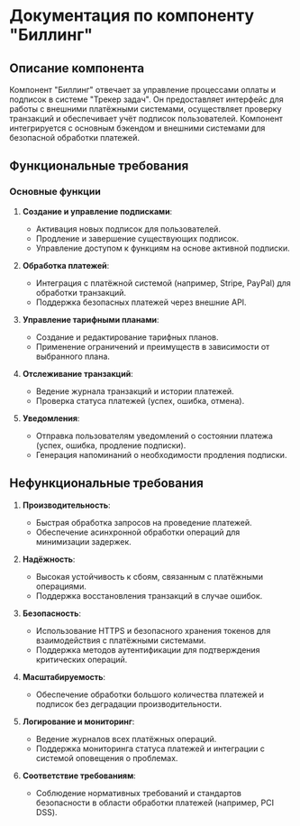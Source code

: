 # Документация по компоненту "Биллинг"

## Описание компонента

Компонент "Биллинг" отвечает за управление процессами оплаты и подписок в системе "Трекер задач". Он предоставляет интерфейс для работы с внешними платёжными системами, осуществляет проверку транзакций и обеспечивает учёт подписок пользователей. Компонент интегрируется с основным бэкендом и внешними системами для безопасной обработки платежей.

## Функциональные требования

### Основные функции

1. **Создание и управление подписками**:
   - Активация новых подписок для пользователей.
   - Продление и завершение существующих подписок.
   - Управление доступом к функциям на основе активной подписки.

2. **Обработка платежей**:
   - Интеграция с платёжной системой (например, Stripe, PayPal) для обработки транзакций.
   - Поддержка безопасных платежей через внешние API.

3. **Управление тарифными планами**:
   - Создание и редактирование тарифных планов.
   - Применение ограничений и преимуществ в зависимости от выбранного плана.

4. **Отслеживание транзакций**:
   - Ведение журнала транзакций и истории платежей.
   - Проверка статуса платежей (успех, ошибка, отмена).

5. **Уведомления**:
   - Отправка пользователям уведомлений о состоянии платежа (успех, ошибка, продление подписки).
   - Генерация напоминаний о необходимости продления подписки.

## Нефункциональные требования

1. **Производительность**:
   - Быстрая обработка запросов на проведение платежей.
   - Обеспечение асинхронной обработки операций для минимизации задержек.

2. **Надёжность**:
   - Высокая устойчивость к сбоям, связанным с платёжными операциями.
   - Поддержка восстановления транзакций в случае ошибок.

3. **Безопасность**:
   - Использование HTTPS и безопасного хранения токенов для взаимодействия с платёжными системами.
   - Поддержка методов аутентификации для подтверждения критических операций.

4. **Масштабируемость**:
   - Обеспечение обработки большого количества платежей и подписок без деградации производительности.

5. **Логирование и мониторинг**:
   - Ведение журналов всех платёжных операций.
   - Поддержка мониторинга статуса платежей и интеграции с системой оповещения о проблемах.

6. **Соответствие требованиям**:
   - Соблюдение нормативных требований и стандартов безопасности в области обработки платежей (например, PCI DSS).
